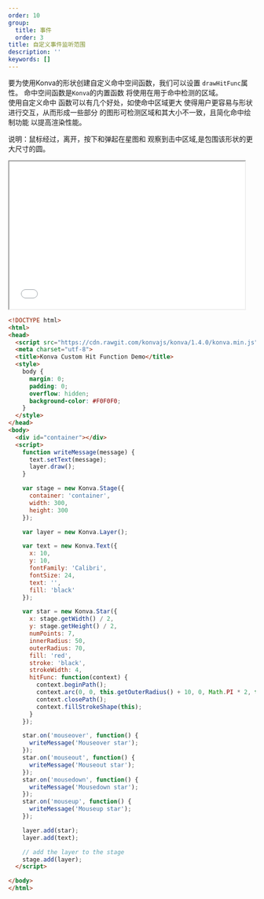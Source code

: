 ```yaml
---
order: 10
group:
  title: 事件
  order: 3
title: 自定义事件监听范围
description: ''
keywords: []
---
```


要为使用Konva的形状创建自定义命中空间函数，我们可以设置
`drawHitFunc`属性。 命中空间函数是`Konva`的内置函数
将使用在用于命中检测的区域。   
使用自定义命中
函数可以有几个好处，如使命中区域更大
使得用户更容易与形状进行交互，从而形成一些部分
的图形可检测区域和其大小不一致，且简化命中绘制功能
以提高渲染性能。  

说明：鼠标经过，离开，按下和弹起在星图和
观察到击中区域,是包围该形状的更大尺寸的圆。  

<iframe src="/downloads/code/events/Custom_Hit_Region.html" style="width: 50vw;height:300px;"></iframe>

```html
<!DOCTYPE html>
<html>
<head>
  <script src="https://cdn.rawgit.com/konvajs/konva/1.4.0/konva.min.js"></script>
  <meta charset="utf-8">
  <title>Konva Custom Hit Function Demo</title>
  <style>
    body {
      margin: 0;
      padding: 0;
      overflow: hidden;
      background-color: #F0F0F0;
    }
  </style>
</head>
<body>
  <div id="container"></div>
  <script>
    function writeMessage(message) {
      text.setText(message);
      layer.draw();
    }

    var stage = new Konva.Stage({
      container: 'container',
      width: 300,
      height: 300
    });

    var layer = new Konva.Layer();

    var text = new Konva.Text({
      x: 10,
      y: 10,
      fontFamily: 'Calibri',
      fontSize: 24,
      text: '',
      fill: 'black'
    });

    var star = new Konva.Star({
      x: stage.getWidth() / 2,
      y: stage.getHeight() / 2,
      numPoints: 7,
      innerRadius: 50,
      outerRadius: 70,
      fill: 'red',
      stroke: 'black',
      strokeWidth: 4,
      hitFunc: function(context) {
        context.beginPath();
        context.arc(0, 0, this.getOuterRadius() + 10, 0, Math.PI * 2, true);
        context.closePath();
        context.fillStrokeShape(this);
      }
    });

    star.on('mouseover', function() {
      writeMessage('Mouseover star');
    });
    star.on('mouseout', function() {
      writeMessage('Mouseout star');
    });
    star.on('mousedown', function() {
      writeMessage('Mousedown star');
    });
    star.on('mouseup', function() {
      writeMessage('Mouseup star');
    });

    layer.add(star);
    layer.add(text);

    // add the layer to the stage
    stage.add(layer);
  </script>

</body>
</html>
```
